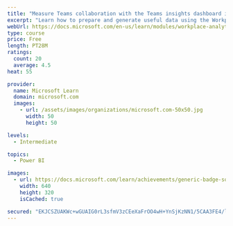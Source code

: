 ```yaml
---
title: "Measure Teams collaboration with the Teams insights dashboard in Workplace Analytics"
excerpt: "Learn how to prepare and generate useful data using the Workplace Analytics Power BI Teams insights dashboard.  Analyze Microsoft Teams adoption trends from the populated reports."
webUrl: https://docs.microsoft.com/en-us/learn/modules/workplace-analytics-teams-insights/
type: course
price: Free
length: PT28M
ratings:
  count: 20
  average: 4.5
heat: 55

provider:
  name: Microsoft Learn
  domain: microsoft.com
  images:
    - url: /assets/images/organizations/microsoft.com-50x50.jpg
      width: 50
      height: 50

levels:
  - Intermediate

topics:
  - Power BI

images:
  - url: https://docs.microsoft.com/learn/achievements/generic-badge-social.png
    width: 640
    height: 320
    isCached: true

secured: "EKJCSZUAKWc+wGUAIG0rL3sfmV3zCEeXaFrOO4wH+YnSjKzNN1/5CAA3FE4/lhA3jLYg8AKrunmKcZefehNthYPNj5VVOSN0QFInKGmoqYpdvXhmLO2MIt3iioT4H/xpjl2A6aumkS3Qp8RMIJq8VA2Ftbq52Ggfy5ymElpBvgpyUq9gErSlOtZx4F8jmVeFVDf+Pnjq6zf1gm0N2E8nr8iT5k9LnRwtk4ngTjwUJCE13SYY5XYnUkcTNE3p7iwiIgS5PJAZvDBu/TAKPPPnXT0UxQeR8qK9i0WD6uQ9A+Z/MK34HHwVAsaFRUCITtgW/DlCDviOOAygPNdpbsK/XUq2YOT2XicvXY1KdhhQZvbEe+zHnhrvHe94/kTS1VW5LvpdjXXK8CuqzlLrmWrJ5m5S5kDnO2tM5nqAUd84xI0=;PEUg9KiE7M2eLe5TnEG2jw=="
---
```



